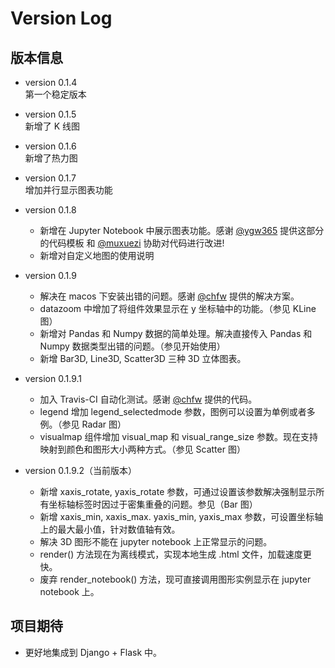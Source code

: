 # Version Log

## 版本信息
* version 0.1.4  
    第一个稳定版本

* version 0.1.5  
    新增了 K 线图

* version 0.1.6  
    新增了热力图

* version 0.1.7  
    增加并行显示图表功能

* version 0.1.8  
    * 新增在 Jupyter Notebook 中展示图表功能。感谢 [@ygw365](https://github.com/ygw365) 提供这部分的代码模板 和 [@muxuezi](https://github.com/muxuezi) 协助对代码进行改进!
    * 新增对自定义地图的使用说明  

* version 0.1.9
    * 解决在 macos 下安装出错的问题。感谢 [@chfw](https://github.com/chfw) 提供的解决方案。
    * datazoom 中增加了将组件效果显示在 y 坐标轴中的功能。（参见 KLine 图）
    * 新增对 Pandas 和 Numpy 数据的简单处理。解决直接传入 Pandas 和 Numpy 数据类型出错的问题。（参见开始使用）
    * 新增 Bar3D, Line3D, Scatter3D 三种 3D 立体图表。

* version 0.1.9.1
    * 加入 Travis-CI 自动化测试。感谢 [@chfw](https://github.com/chfw) 提供的代码。  
    * legend 增加 legend_selectedmode 参数，图例可以设置为单例或者多例。（参见 Radar 图）
    * visualmap 组件增加 visual_map 和 visual_range_size 参数。现在支持映射到颜色和图形大小两种方式。（参见 Scatter 图）

* version 0.1.9.2（当前版本）
    * 新增 xaxis_rotate, yaxis_rotate 参数，可通过设置该参数解决强制显示所有坐标轴标签时因过于密集重叠的问题。参见（Bar 图）
    * 新增 xaxis_min, xaxis_max. yaxis_min, yaxis_max 参数，可设置坐标轴上的最大最小值，针对数值轴有效。
    * 解决 3D 图形不能在 jupyter notebook 上正常显示的问题。
    * render() 方法现在为离线模式，实现本地生成 .html 文件，加载速度更快。
    * 废弃 render_notebook() 方法，现可直接调用图形实例显示在 jupyter notebook 上。

## 项目期待

* 更好地集成到 Django + Flask 中。